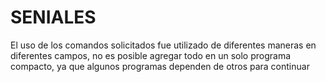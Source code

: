 # SENIALES


El uso de los comandos solicitados fue utilizado de diferentes maneras en diferentes campos, no es posible agregar todo en un solo programa compacto, ya que algunos programas dependen de otros para continuar
